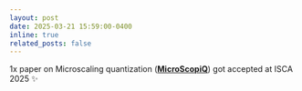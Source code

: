```yaml
---
layout: post
date: 2025-03-21 15:59:00-0400
inline: true
related_posts: false
---
```

1x paper on Microscaling quantization (<a target="_blank" href="https://arxiv.org/pdf/2411.05282"><b>MicroScopiQ</b></a>) got accepted at ISCA 2025 :sparkles:
